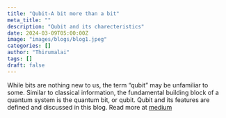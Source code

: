 ```yaml
---
title: "Qubit-A bit more than a bit"
meta_title: ""
description: "Qubit and its charecteristics"
date: 2024-03-09T05:00:00Z
image: "images/blogs/blog1.jpeg"
categories: []
author: "Thirumalai"
tags: []
draft: false
---
```


While bits are nothing new to us, the term “qubit” may be unfamiliar to some. Similar to classical information, the fundamental building block of a quantum system is the quantum bit, or qubit. Qubit and its features are defined and discussed in this blog.
Read more at [medium](https://medium.com/@thirumalai11049761/qubit-a-bit-more-than-a-bit-c0b498e3e0da)

